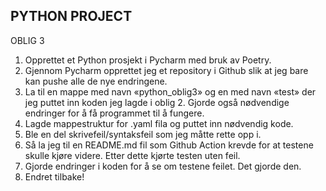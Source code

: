 ## PYTHON PROJECT

OBLIG 3

1.	Opprettet et Python prosjekt i Pycharm med bruk av Poetry.
2.	Gjennom Pycharm opprettet jeg et repository i Github slik at jeg bare kan pushe alle de nye endringene.
3.	La til en mappe med navn «python_oblig3» og en med navn «test» der jeg puttet inn koden jeg lagde i oblig 2. Gjorde også nødvendige endringer for å få programmet til å fungere.
4.	Lagde mappestruktur for .yaml fila og puttet inn nødvendig kode.
5.	Ble en del skrivefeil/syntaksfeil som jeg måtte rette opp i.
6.	Så la jeg til en README.md fil som Github Action krevde for at testene skulle kjøre videre. Etter dette kjørte testen uten feil.
7.	Gjorde endringer i koden for å se om testene feilet. Det gjorde den.
8.	Endret tilbake!










